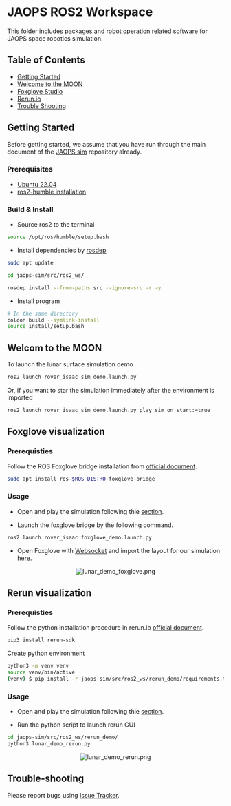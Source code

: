 # JAOPS ROS2 Workspace
This folder includes packages and robot operation related software for JAOPS space robotics simulation. 

<!-- ------------------------------------------------------ -->

## Table of Contents
* [Getting Started](#getting-started)
* [Welcome to the MOON](#welcom-to-the-moon)
* [Foxglove Studio](#foxglove-visualization)
* [Rerun.io](#rerun-visualization)
* [Trouble Shooting](#trouble-shooting)

<!-- ------------------------------------------------------ -->

## Getting Started
Before getting started, we assume that you have run through the main document of the [JAOPS sim](https://github.com/jaops-space/jaops-sim/blob/main/README.md) repository already.

### Prerequisites
* [Ubuntu 22.04](https://ubuntu.com/tutorials/install-ubuntu-desktop#1-overview)
* [ros2-humble installation](https://docs.ros.org/en/humble/Installation/Alternatives/Ubuntu-Development-Setup.html)

### Build & Install
* Source ros2 to the terminal

```bash
source /opt/ros/humble/setup.bash
```

* Install dependencies by [rosdep](https://docs.ros.org/en/humble/Tutorials/Intermediate/Rosdep.html)

```bash
sudo apt update

cd jaops-sim/src/ros2_ws/

rosdep install --from-paths src --ignore-src -r -y
```

* Install program

```bash
# In the same directory
colcon build --symlink-install
source install/setup.bash
```

<!-- ------------------------------------------------------ -->

## Welcom to the MOON
To launch the lunar surface simulation demo
```bash
ros2 launch rover_isaac sim_demo.launch.py
```
Or, if you want to star the simulation immediately after the environment is imported
```bash
ros2 launch rover_isaac sim_demo.launch.py play_sim_on_start:=true
```
<!-- ------------------------------------------------------ -->

## Foxglove visualization
### Prerequisties
Follow the ROS Foxglove bridge installation from [official document](https://docs.foxglove.dev/docs/connecting-to-data/ros-foxglove-bridge/).

```bash
sudo apt install ros-$ROS_DISTRO-foxglove-bridge 
```

### Usage
* Open and play the simulation following thie [section](#welcom-to-the-moon).

* Launch the foxglove bridge by the following command.

```bash
ros2 launch rover_isaac foxglove_demo.launch.py
```
* Open Foxglove with [Websocket](https://docs.foxglove.dev/docs/connecting-to-data/frameworks/ros2/#foxglove-websocket) and import the layout for our simulation [here](https://github.com/jaops-space/jaops-sim/blob/dev/foxglove_rerun_integration/src/ros2_ws/demo_foxglove/foxglove_layout/pragyaan.json).

<p align="center">
  <img src="https://github.com/jaops-space/jaops-sim/blob/dev/foxglove_rerun_integration/images/lunar_demo_foxglove.png" alt="lunar_demo_foxglove.png">
</p>

<!-- ------------------------------------------------------ -->

## Rerun visualization
### Prerequisties
Follow the python installation procedure in rerun.io [official document](https://rerun.io/docs/getting-started/quick-start/python).

```bash
pip3 install rerun-sdk
```

Create python environment
```bash
python3 -m venv venv
source venv/bin/active
(venv) $ pip install -r jaops-sim/src/ros2_ws/rerun_demo/requirements.txt
```

### Usage
* Open and play the simulation following thie [section](#welcom-to-the-moon).

* Run the python script to launch rerun GUI
```bash
cd jaops-sim/src/ros2_ws/rerun_demo/
python3 lunar_demo_rerun.py
```

<p align="center">
  <img src="https://github.com/jaops-space/jaops-sim/blob/dev/foxglove_rerun_integration/images/lunar_demo_rerun.png" alt="lunar_demo_rerun.png">
</p>

<!-- ------------------------------------------------------ -->

## Trouble-shooting

Please report bugs using [Issue Tracker](https://github.com/jaops-space/jaops-sim/issues).